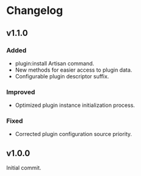 # Changelog

## v1.1.0

### Added
* plugin:install Artisan command.
* New methods for easier access to plugin data.
* Configurable plugin descriptor suffix.

### Improved
* Optimized plugin instance initialization process.

### Fixed
* Corrected plugin configuration source priority.

## v1.0.0

Initial commit.
